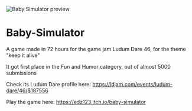 ![Baby Simulator preview](https://img.itch.zone/aW1nLzMyODc1NjgucG5n/original/oL%2BFz8.png)

# Baby-Simulator
A game made in 72 hours for the game jam Ludum Dare 46, for the theme "keep it alive"

It got first place in the Fun and Humor category, out of almost 5000 submissions

Check its Ludum Dare profile here: https://ldjam.com/events/ludum-dare/46/$187556

Play the game here: https://edz123.itch.io/baby-simulator
